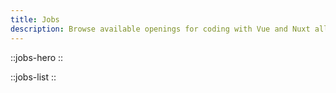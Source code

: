 ```yaml
---
title: Jobs
description: Browse available openings for coding with Vue and Nuxt all over the world.
---
```


::jobs-hero
::

::jobs-list
::
